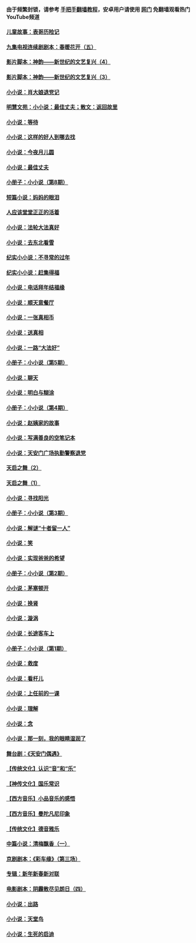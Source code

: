 #### 由于频繁封锁，请参考 [手把手翻墙教程](https://github.com/gfw-breaker/guides/wiki/)，安卓用户请使用 [网门](https://github.com/gfw-breaker/nogfw/blob/master/dl.md?t=06280201) 免翻墙观看热门YouTube频道 

#### [儿童故事：表哥历险记](../pages/328/383535.md?t=06280201) 

#### [九集电视连续剧剧本：春暖花开（五）](../pages/328/275919.md?t=06280201) 

#### [影片脚本：神韵——新世纪的文艺复兴（4）](../pages/328/266089.md?t=06280201) 

#### [影片脚本：神韵——新世纪的文艺复兴（3）](../pages/328/266087.md?t=06280201) 

#### [小小说：肖大娘退党记](../pages/328/239807.md?t=06280201) 

#### [明慧文苑：小小说：最佳丈夫；散文：返回故里](../pages/328/3439.md?t=06280201) 

#### [小小说：等待](../pages/328/223927.md?t=06280201) 

#### [小小说：这样的好人到哪去找](../pages/328/209396.md?t=06280201) 

#### [小小说：今夜月儿圆](../pages/328/193588.md?t=06280201) 

#### [小小说：最佳丈夫](../pages/328/190938.md?t=06280201) 

#### [小册子：小小说（第8期）](../pages/328/188202.md?t=06280201) 

#### [短篇小说：妈妈的眼泪](../pages/328/187712.md?t=06280201) 

#### [人应该堂堂正正的活着](../pages/328/182430.md?t=06280201) 

#### [小小说：法轮大法真好](../pages/328/174669.md?t=06280201) 

#### [小小说：去东北看雪](../pages/328/173882.md?t=06280201) 

#### [纪实小小说：不寻常的过年](../pages/328/173187.md?t=06280201) 

#### [纪实小小说：赶集得福](../pages/328/172652.md?t=06280201) 

#### [小小说：电话拜年结福缘](../pages/328/172533.md?t=06280201) 

#### [小小说：顺天意餐厅](../pages/328/170182.md?t=06280201) 

#### [小小说：一张真相币](../pages/328/169410.md?t=06280201) 

#### [小小说：送真相](../pages/328/166713.md?t=06280201) 

#### [小小说：一路“大法好”](../pages/328/162016.md?t=06280201) 

#### [小册子：小小说（第5期）](../pages/328/161131.md?t=06280201) 

#### [小小说：聊天](../pages/328/159640.md?t=06280201) 

#### [小小说：明白与糊涂](../pages/328/158101.md?t=06280201) 

#### [小册子：小小说（第4期）](../pages/328/158006.md?t=06280201) 

#### [小小说：赵姨家的故事](../pages/328/157843.md?t=06280201) 

#### [小小说：写满善良的空笔记本](../pages/328/157382.md?t=06280201) 

#### [小小说：天安门广场执勤警察退党](../pages/328/156982.md?t=06280201) 

#### [天启之舞（2）](../pages/328/153440.md?t=06280201) 

#### [天启之舞（1）](../pages/328/153439.md?t=06280201) 

#### [小小说：寻找阳光](../pages/328/153065.md?t=06280201) 

#### [小册子：小小说（第3期）](../pages/328/151715.md?t=06280201) 

#### [小小说：解谜“十者留一人”](../pages/328/148967.md?t=06280201) 

#### [小小说：笑](../pages/328/148905.md?t=06280201) 

#### [小小说：实现爸爸的希望](../pages/328/148096.md?t=06280201) 

#### [小册子：小小说（第2期）](../pages/328/147214.md?t=06280201) 

#### [小小说：茅塞顿开](../pages/328/147030.md?t=06280201) 

#### [小小说：换肾](../pages/328/146770.md?t=06280201) 

#### [小小说：漩涡](../pages/328/146683.md?t=06280201) 

#### [小小说：长途客车上](../pages/328/145076.md?t=06280201) 

#### [小册子：小小说（第1期）](../pages/328/143963.md?t=06280201) 

#### [小小说：救度](../pages/328/143927.md?t=06280201) 

#### [小小说：看杆儿](../pages/328/142137.md?t=06280201) 

#### [小小说：上任前的一课](../pages/328/140808.md?t=06280201) 

#### [小小说：理解](../pages/328/140476.md?t=06280201) 

#### [小小说：念](../pages/328/139513.md?t=06280201) 

#### [小小说：那一刻，我的眼睛湿润了](../pages/328/138476.md?t=06280201) 

#### [舞台剧：《天安门偶遇》](../pages/328/117155.md?t=06280201) 

#### [【传统文化】认识“音”和“乐”](../pages/328/108667.md?t=06280201) 

#### [【神传文化】国乐常识](../pages/328/104225.md?t=06280201) 

#### [【西方音乐】小品音乐的感悟](../pages/328/102924.md?t=06280201) 

#### [【西方音乐】曼陀凡尼印象](../pages/328/102922.md?t=06280201) 

#### [【传统文化】德音雅乐](../pages/328/102923.md?t=06280201) 

#### [中篇小说：清梅飘香（一）](../pages/328/101058.md?t=06280201) 

#### [京剧剧本：《彩车缘》（第三场）](../pages/328/96434.md?t=06280201) 

#### [专辑：新年新春新对联](../pages/328/94991.md?t=06280201) 

#### [电影剧本：阴霾散尽见朗日（四）](../pages/328/87081.md?t=06280201) 

#### [小小说：出路](../pages/328/84848.md?t=06280201) 

#### [小小说：天堂鸟](../pages/328/83084.md?t=06280201) 

#### [小小说：生死的启迪](../pages/328/70977.md?t=06280201) 

